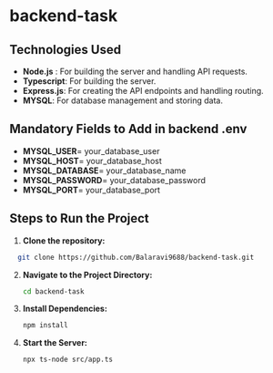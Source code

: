 # backend-task

## Technologies Used
- **Node.js** :  For building the server and handling API requests.
- **Typescript**:  For building the server.
- **Express.js**: For creating the API endpoints and handling routing.
- **MYSQL**: For database management and storing data.



## Mandatory Fields to Add in backend .env

- **MYSQL_USER**= your_database_user
- **MYSQL_HOST**= your_database_host
- **MYSQL_DATABASE**= your_database_name
- **MYSQL_PASSWORD**= your_database_password
- **MYSQL_PORT**= your_database_port

## Steps to Run the Project

1. **Clone the repository:**
 ```sh
   git clone https://github.com/Balaravi9688/backend-task.git
   ```
   
2. **Navigate to the Project Directory:**
   ```sh
   cd backend-task
   ```

3. **Install Dependencies:**
   ```sh
   npm install
   ```

4. **Start the Server:**
   ```sh
   npx ts-node src/app.ts
   ```
